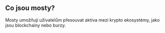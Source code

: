 ## Co jsou mosty?

Mosty umožňují uživatelům přesouvat aktiva mezi krypto ekosystémy, jako jsou blockchainy nebo burzy.